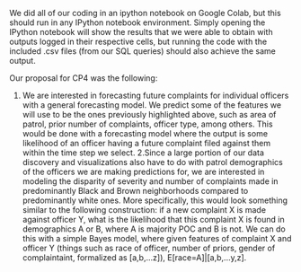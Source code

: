 We did all of our coding in an ipython notebook on Google Colab, but this should run in any IPython notebook environment.
Simply opening the IPython notebook will show the results that we were able to obtain with outputs logged in their respective cells, but running the code with the included .csv files (from our SQL queries) should also achieve the same output.

Our proposal for CP4 was the following:
1. We are interested in forecasting future complaints for individual officers with a general forecasting model. We predict some of the features we will use to be the ones previously highlighted above, such as area of patrol, prior number of complaints, officer type, among others. This would be done with a forecasting model where the output is some likelihood of an officer having a future complaint filed against them within the time step we select.
2.Since a large portion of our data discovery and visualizations also have to do with patrol demographics of the officers we are making predictions for, we are interested in modeling the disparity of severity and number of complaints made in predominantly Black and Brown neighborhoods compared to predominantly white ones. More specifically, this would look something similar to the following construction: if a new complaint X is made against officer Y, what is the likelihood that this complaint X is found in demographics A or B, where A is majority POC and B is not. We can do this with a simple Bayes model, where given features of complaint X and officer Y (things such as race of officer, number of priors, gender of complaintaint, formalized as [a,b,...z]), E[race=A]|[a,b,...y,z].
